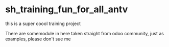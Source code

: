 # sh_training_fun_for_all_antv
this is a super coool training project 

There are somemodule in here taken straight from odoo community, just as examples, please don't sue me
